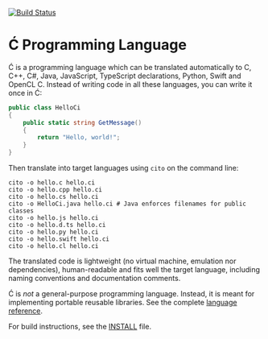 ﻿[![Build Status](https://travis-ci.org/pfusik/cito.svg?branch=master)](https://travis-ci.org/pfusik/cito)

Ć Programming Language
======================

Ć is a programming language which can be translated automatically to
C, C++, C#, Java, JavaScript, TypeScript declarations, Python, Swift and OpenCL C.
Instead of writing code in all these languages, you can write it once in Ć:

```csharp
public class HelloCi
{
    public static string GetMessage()
    {
        return "Hello, world!";
    }
}
```

Then translate into target languages using `cito` on the command line:
```
cito -o hello.c hello.ci
cito -o hello.cpp hello.ci
cito -o hello.cs hello.ci
cito -o HelloCi.java hello.ci # Java enforces filenames for public classes
cito -o hello.js hello.ci
cito -o hello.d.ts hello.ci
cito -o hello.py hello.ci
cito -o hello.swift hello.ci
cito -o hello.cl hello.ci
```

The translated code is lightweight (no virtual machine, emulation nor
dependencies), human-readable and fits well the target language,
including naming conventions and documentation comments.

Ć is _not_ a general-purpose programming language.
Instead, it is meant for implementing portable reusable libraries.
See the complete [language reference](ci.md).

For build instructions, see the [INSTALL](INSTALL) file.
